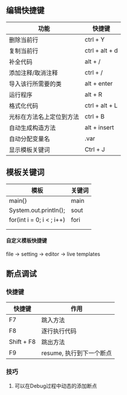 ##  编辑快捷键

| 功能                     | 快捷键         |
| ------------------------ | -------------- |
| 删除当前行               | ctrl + Y       |
| 复制当前行               | ctrl + alt + d |
| 补全代码                 | alt + /        |
| 添加注释/取消注释        | ctrl + /       |
| 导入该行所需要的类       | alt + enter    |
| 运行程序                 | alt + R        |
| 格式化代码               | ctrl + alt + L |
| 光标在方法名上定位到方法 | ctrl + B       |
| 自动生成构造方法         | alt + insert   |
| 自动分配变量名           | .var           |
| 显示模板关键词           | Ctrl + J       |

## 模板关键词

| 模板                      | 关键词 |
| ------------------------- | ------ |
| main{}                    | main   |
| System.out.println();     | sout   |
| for(int i = 0; i < ; i++) | fori   |
|                           |        |
|                           |        |

#### 自定义模板快捷键

file -> setting -> editor -> live templates





## 断点调试

### 快捷键

| 快捷键      | 作用                     |
| ----------- | ------------------------ |
| F7          | 跳入方法                 |
| F8          | 逐行执行代码             |
| Shift  + F8 | 跳出方法                 |
| F9          | resume, 执行到下一个断点 |

### 技巧

1. 可以在Debug过程中动态的添加断点
